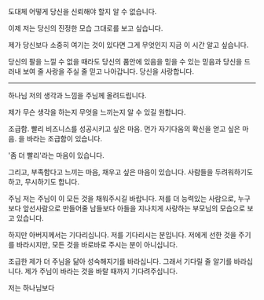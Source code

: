 도대체 어떻게 당신을 신뢰해야 할지 알 수 없습니다.

이제 저는 당신의 진정한 모습 그대로를 보고 싶습니다.

제가 당신보다 소중히 여기는 것이 있다면 그게 무엇인지 지금 이 시간 알고 싶습니다.

당신의 팔을 느낄 수 없을 때라도 당신의 품안에 있음을 믿을 수 있는 믿음과 당신을 드러내 보여 줄 사랑을 주실 줄 믿고 나아갑니다. 당신을 사랑합니다.

---
하나님 저의 생각과 느낌을 주님께 올려드립니다.

제가 무슨 생각을 하는지 무엇을 느끼는지 알 수 있길 원합니다.

조급함. 빨리 비즈니스를 성공시키고 싶은 마음.
먼가 자기다움의 확신을 얻고 싶은 마음.
을 바라는 조급함이 있습니다.

'좀 더 빨리'라는 마음이 있습니다.

그리고, 
부족함다고 느끼는 마음, 채우고 싶은 마음이 있습니다.
사람들을 두려워하기도 하고, 무시하기도 합니다.

주님 저는 주님이 이 모든 것을 채워주시길 바랍니다.
저를 더 능력있는 사람으로, 누구보다 앞선사람으로 만들어줄
남들보다 아들을 지나치게 사랑하는 부모님의 모습으로 보고 있습니다.

하지만 아버지께서는 기다리십니다.
저를 기다리시는 분입니다. 저에게 선한 것을 주기를 바라시지만,
모든 것을 바로바로 주시는 분이 아니십니다.

조급한 제가 더 주님을 닮아 성숙해지기를 바라십니다.
그래서 기다릴 줄 알기를 바라십니다.
제가 주님이 바라는 것을 바랄 때까지 기다려주십니다.

저는 하나님보다